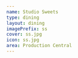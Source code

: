 ```yaml
---
name: Studio Sweets
type: dining
layout: dining 
imagePrefix: ss
cover: ss.jpg
icon: ss.jpg
area: Production Central
---
```

